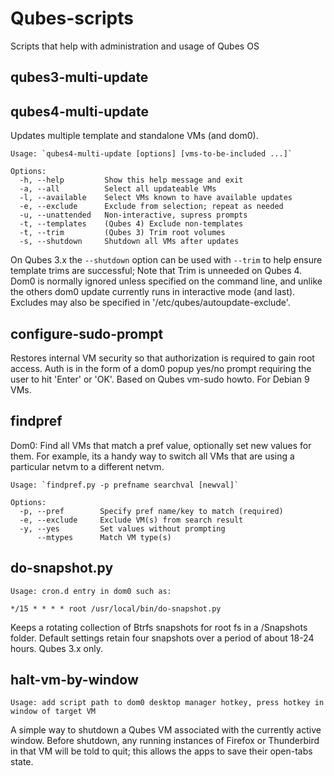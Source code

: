 # Qubes-scripts
Scripts that help with administration and usage of Qubes OS

## qubes3-multi-update
## qubes4-multi-update
Updates multiple template and standalone VMs (and dom0).

    Usage: `qubes4-multi-update [options] [vms-to-be-included ...]`

    Options:
      -h, --help         Show this help message and exit
      -a, --all          Select all updateable VMs
      -l, --available    Select VMs known to have available updates
      -e, --exclude      Exclude from selection; repeat as needed
      -u, --unattended   Non-interactive, supress prompts
      -t, --templates    (Qubes 4) Exclude non-templates
      -t, --trim         (Qubes 3) Trim root volumes
      -s, --shutdown     Shutdown all VMs after updates

On Qubes 3.x the `--shutdown` option can be used with `--trim` to help ensure template trims are successful; Note that Trim is unneeded on Qubes 4. Dom0 is normally ignored unless specified on the command line, and unlike the others dom0 update currently runs in interactive mode (and last). Excludes may also be specified in '/etc/qubes/autoupdate-exclude'.

## configure-sudo-prompt
Restores internal VM security so that authorization is required to gain root access. Auth is in the form of a dom0 popup yes/no prompt requiring the user to hit 'Enter' or 'OK'. Based on Qubes vm-sudo howto. For Debian 9 VMs.

## findpref
Dom0: Find all VMs that match a pref value, optionally set new values for them. For example, its a handy way to switch all VMs that are using a particular netvm to a different netvm.

    Usage: `findpref.py -p prefname searchval [newval]`
    
    Options:
      -p, --pref        Specify pref name/key to match (required)
      -e, --exclude     Exclude VM(s) from search result
      -y, --yes         Set values without prompting
          --mtypes      Match VM type(s)

## do-snapshot.py
    Usage: cron.d entry in dom0 such as:
```
*/15 * * * * root /usr/local/bin/do-snapshot.py
```

Keeps a rotating collection of Btrfs snapshots for root fs in a /Snapshots folder. Default settings retain four snapshots over a period of about 18-24 hours. Qubes 3.x only.

## halt-vm-by-window
    Usage: add script path to dom0 desktop manager hotkey, press hotkey in window of target VM

A simple way to shutdown a Qubes VM associated with the currently active window. Before shutdown, any running instances of Firefox or Thunderbird in that VM will be told to quit; this allows the apps to save their open-tabs state.


